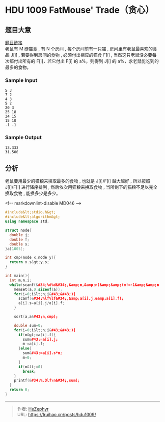 # HDU 1009 FatMouse&#39; Trade（贪心）


## 题目大意

[题目链接](http://acm.hdu.edu.cn/showproblem.php?pid=1009)  
老鼠有 M 磅猫食 , 有 N 个房间 , 每个房间前有一只猫 , 房间里有老鼠最喜欢的食品 J[i] , 若要得到房间的食物 , 必须付出相应的猫食 F[i] , 当然这只老鼠没必要每次都付出所有的 F[i]，若它付出 F[i] 的 a%，则得到 J[i] 的 a%，求老鼠能吃到的最多的食物。

### Sample Input

    5 3
    7 2
    4 3
    5 2
    20 3
    25 18
    24 15
    15 10
    -1 -1

### Sample Output

    13.333
    31.500

## 分析

老鼠要用最少的猫粮来换取最多的食物 , 也就是 J[i]/F[i] 越大越好 , 所以按照 J[i]/F[i] 进行降序排列 , 然后依次用猫粮来换取食物 , 当所剩下的猫粮不足以完全换取食物 , 能换多少是多少。

&lt;!-- markdownlint-disable MD046 --&gt;

```cpp
#include&lt;stdio.h&gt;
#include&lt;algorithm&gt;
using namespace std;

struct node{
  double j;
  double f;
  double s;
}a[1005];

int cmp(node x,node y){
  return x.s&gt;y.s;
}

int main(){
  int m,n,i;
  while(scanf(&#34;%d%d&#34;,&amp;m,&amp;n)&amp;&amp;(m!=-1&amp;&amp;n!=-1)){
    memset(a,0,sizeof(a));
    for(i=0;i&lt;n;i&#43;&#43;){
      scanf(&#34;%lf%lf&#34;,&amp;a[i].j,&amp;a[i].f);
      a[i].s=a[i].j/a[i].f;
    }

    sort(a,a&#43;n,cmp);

    double sum=0;
    for(i=0;i&lt;n;i&#43;&#43;){
      if(m&gt;=a[i].f){
        sum&#43;=a[i].j;
        m-=a[i].f;
      }else{
        sum&#43;=a[i].s*m;
        m=0;
      }
      if(m&lt;=0)
        break;
    }
    printf(&#34;%.3lf\n&#34;,sum);
  }
  return 0;
}
```


---

> 作者: [HeZephyr](https://github.com/HeZephyr)  
> URL: https://lruihao.cn/posts/hdu1009/  

